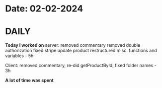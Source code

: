 # Date: 02-02-2024

# DAILY

**Today I worked on** 
server:
removed commentary
removed double authorization
fixed stripe update product
restructured misc. functions and variables - 5h

Client:
removed commentary,
re-did getProductById,
fixed folder names - 3h



**A lot of time was spent**
